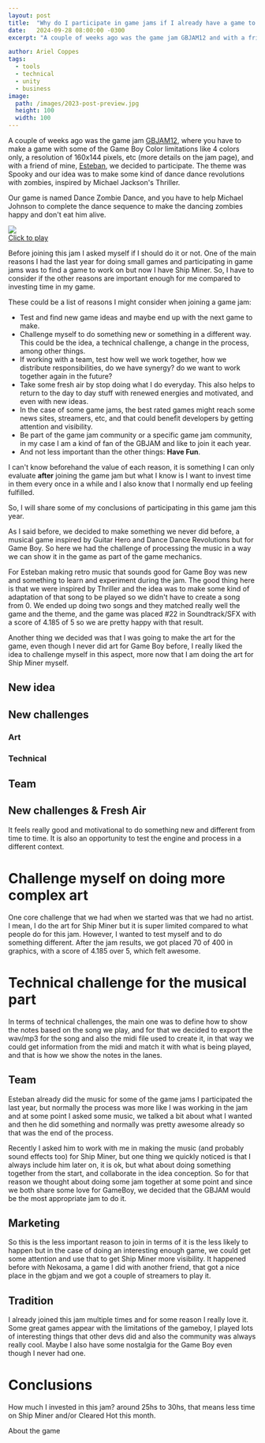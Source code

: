 ```yaml
---
layout: post
title:  "Why do I participate in game jams if I already have a game to work on?"
date:   2024-09-28 08:00:00 -0300
excerpt: "A couple of weeks ago was the game jam GBJAM12 and with a friend of mine we decided to participate in it." 

author: Ariel Coppes
tags:
  - tools
  - technical
  - unity
  - business
image:
  path: /images/2023-post-preview.jpg
  height: 100
  width: 100
---
```


A couple of weeks ago was the game jam [GBJAM12](https://itch.io/jam/gbjam-12), where you have to make a game with some of the Game Boy Color limitations like 4 colors only, a resolution of 160x144 pixels, etc (more details on the jam page), and with a friend of mine, [Esteban](https://x.com/esti_uy), we decided to participate. The theme was Spooky and our idea was to make some kind of dance dance revolutions with zombies, inspired by Michael Jackson's Thriller. 

Our game is named Dance Zombie Dance, and you have to help Michael Johnson to complete the dance sequence to make the dancing zombies happy and don't eat him alive.

<div class="project">
<span>
<img src="/images/jams_gbjam12_dancedance.gif" />
<br/>
<a href="https://arielsan.itch.io/gbjam12" target="blank">Click to play</a>
</span>
</div>

Before joining this jam I asked myself if I should do it or not. One of the main reasons I had the last year for doing small games and participating in game jams was to find a game to work on but now I have Ship Miner. So, I have to consider if the other reasons are important enough for me compared to investing time in my game.

These could be a list of reasons I might consider when joining a game jam:

* Test and find new game ideas and maybe end up with the next game to make. 
* Challenge myself to do something new or something in a different way. This could be the idea, a technical challenge, a change in the process, among other things. 
* If working with a team, test how well we work together, how we distribute responsibilities, do we have synergy? do we want to work together again in the future?
* Take some fresh air by stop doing what I do everyday. This also helps to return to the day to day stuff with renewed energies and motivated, and even with new ideas.
* In the case of some game jams, the best rated games might reach some news sites, streamers, etc, and that could benefit developers by getting attention and visibility. 
* Be part of the game jam community or a specific game jam community, in my case I am a kind of fan of the GBJAM and like to join it each year. 
* And not less important than the other things: __Have Fun__.

I can't know beforehand the value of each reason, it is something I can only evaluate __after__ joining the game jam but what I know is I want to invest time in them every once in a while and I also know that I normally end up feeling fulfilled.

So, I will share some of my conclusions of participating in this game jam this year.

As I said before, we decided to make something we never did before, a musical game inspired by Guitar Hero and Dance Dance Revolutions but for Game Boy. So here we had the challenge of processing the music in a way we can show it in the game as part of the game mechanics. 

For Esteban making retro music that sounds good for Game Boy was new and something to learn and experiment during the jam. The good thing here is that we were inspired by Thriller and the idea was to make some kind of adaptation of that song to be played so we didn't have to create a song from 0. We ended up doing two songs and they matched really well the game and the theme, and the game was placed #22 in Soundtrack/SFX with a score of 4.185 of 5 so we are pretty happy with that result.

Another thing we decided was that I was going to make the art for the game, even though I never did art for Game Boy before, I really liked the idea to challenge myself in this aspect, more now that I am doing the art for Ship Miner myself.

## New idea

## New challenges

### Art

### Technical

## Team

## 

## New challenges & Fresh Air

It feels really good and motivational to do something new and different from time to time. It is also an opportunity to test the engine and process in a different context.

# Challenge myself on doing more complex art

One core challenge that we had when we started was that we had no artist. I mean, I do the art for Ship Miner but it is super limited compared to what people do for this jam. However, I wanted to test myself and to do something different. After the jam results, we got placed 70 of 400 in graphics, with a score of 4.185 over 5, which felt awesome. 

# Technical challenge for the musical part 

In terms of technical challenges, the main one was to define how to show the notes based on the song we play, and for that we decided to export the wav/mp3 for the song and also the midi file used to create it, in that way we could get information from the midi and match it with what is being played, and that is how we show the notes in the lanes. 

## Team

Esteban already did the music for some of the game jams I participated the last year, but normally the process was more like I was working in the jam and at some point I asked some music, we talked a bit about what I wanted and then he did something and normally was pretty awesome already so that was the end of the process.

Recently I asked him to work with me in making the music (and probably sound effects too) for Ship Miner, but one thing we quickly noticed is that I always include him later on, it is ok, but what about doing something together from the start, and collaborate in the idea conception. So for that reason we thought about doing some jam together at some point and since we both share some love for GameBoy, we decided that the GBJAM would be the most appropriate jam to do it. 

## Marketing

So this is the less important reason to join in terms of it is the less likely to happen but in the case of doing an interesting enough game, we could get some attention and use that to get Ship Miner more visibility. It happened before with Nekosama, a game I did with another friend, that got a nice place in the gbjam and we got a couple of streamers to play it.

## Tradition

I already joined this jam multiple times and for some reason I really love it. Some great games appear with the limitations of the gameboy, I played lots of interesting things that other devs did and also the community was always really cool. Maybe I also have some nostalgia for the Game Boy even though I never had one.

# Conclusions

How much I invested in this jam? around 25hs to 30hs, that means less time on Ship Miner and/or Cleared Hot this month.

About the game


